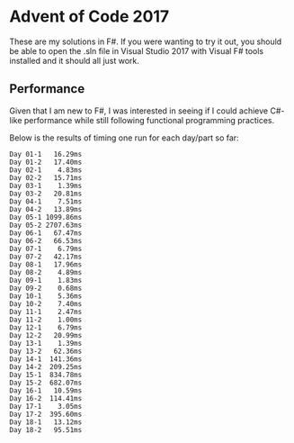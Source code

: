# Advent of Code 2017

These are my solutions in F#. If you were wanting to try it out, you should be able to open the .sln file in Visual Studio 2017 with Visual F# tools installed and it should all just work.

## Performance

Given that I am new to F#, I was interested in seeing if I could achieve C#-like performance while still following functional programming practices.

Below is the results of timing one run for each day/part so far:

	Day 01-1   16.29ms
	Day 01-2   17.40ms
	Day 02-1    4.83ms
	Day 02-2   15.71ms
	Day 03-1    1.39ms
	Day 03-2   20.81ms
	Day 04-1    7.51ms
	Day 04-2   13.89ms
	Day 05-1 1099.86ms
	Day 05-2 2707.63ms
	Day 06-1   67.47ms
	Day 06-2   66.53ms
	Day 07-1    6.79ms
	Day 07-2   42.17ms
	Day 08-1   17.96ms
	Day 08-2    4.89ms
	Day 09-1    1.83ms
	Day 09-2    0.68ms
	Day 10-1    5.36ms
	Day 10-2    7.40ms
	Day 11-1    2.47ms
	Day 11-2    1.00ms
	Day 12-1    6.79ms
	Day 12-2   20.99ms
	Day 13-1    1.39ms
	Day 13-2   62.36ms
	Day 14-1  141.36ms
	Day 14-2  209.25ms
	Day 15-1  834.78ms
	Day 15-2  682.07ms
	Day 16-1   10.59ms
	Day 16-2  114.41ms
	Day 17-1    3.05ms
	Day 17-2  395.60ms
	Day 18-1   13.12ms
	Day 18-2   95.51ms